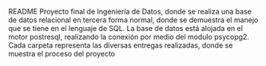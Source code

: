 README
Proyecto final de Ingeniería de Datos, donde se realiza una base de datos relacional en tercera forma normal, donde se demuestra el manejo que se tiene en el lenguaje de SQL.
La base de datos está alojada en el motor postresql, realizando la conexión por medio del modulo psycopg2.
Cada carpeta representa las diversas entregas realizadas, donde se muestra el proceso del proyecto
